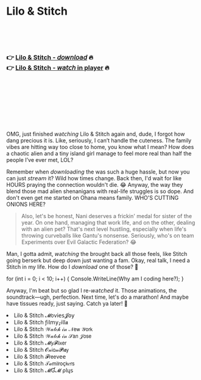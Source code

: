 <h1>Lilo & Stitch</h1>

<br><br><br>

<h3>👉 <a href="https://Traviss-pasynmelu1984.github.io/dqkbivmufy/">Lilo & Stitch - 𝘥𝘰𝘸𝘯𝘭𝘰𝘢𝘥</a> 🔥<br>
👉 <a href="https://Traviss-pasynmelu1984.github.io/dqkbivmufy/">Lilo & Stitch - 𝘸𝘢𝘵𝘤𝘩 in player</a> 🔥
</h3>



<br><br><br><br><br><br><br>


OMG, just finished 𝘸𝘢𝘵𝘤𝘩𝘪𝘯𝘨 Lilo & Stitch again and, dude, I forgot how dang precious it is. Like, seriously, I can’t handle the cuteness. The family vibes are hitting way too close to home, you know what I mean? How does a chaotic alien and a tiny island girl manage to feel more real than half the people I’ve ever met, LOL?

Remember when 𝘥𝘰𝘸𝘯𝘭𝘰𝘢𝘥𝘪𝘯𝘨 the   was such a huge hassle, but now you can just 𝘴𝘵𝘳𝘦𝘢𝘮 it? Wild how times change. Back then, I'd wait for like HOURS praying the connection wouldn't die. 😂 Anyway, the way they blend those mad alien shenanigans with real-life struggles is so dope. And don't even get me started on Ohana means family. WHO'S CUTTING ONIONS HERE? 

> Also, let's be honest, Nani deserves a frickin' medal for sister of the year. On one hand, managing that work life, and on the other, dealing with an alien pet? That's next level hustling, especially when life's throwing curveballs like Gantu's nonsense. Seriously, who's on team Experiments over Evil Galactic Federation? 😂

Man, I gotta admit, 𝘸𝘢𝘵𝘤𝘩𝘪𝘯𝘨 the   brought back all those feels, like Stitch going berserk but deep down just wanting a fam. Okay, real talk, I need a Stitch in my life. How do I 𝘥𝘰𝘸𝘯𝘭𝘰𝘢𝘥 one of those? 🤔

for (int i = 0; i < 10; i++) { Console.WriteLine(Why am I coding here?); } 

Anyway, I'm beat but so glad I re-𝘸𝘢𝘵𝘤𝘩𝘦𝘥 it. Those animations, the soundtrack—ugh, perfection. Next time, let's do a   marathon! And maybe have tissues ready, just saying. Catch ya later! 👋

<li>Lilo & Stitch 𝓜𝗈ν𝗂𝖾𝗌𝓙𝗈𝗒</li>
<li>Lilo & Stitch ƒ𝗂𝗅𝗆𝗒𝓏𝗂𝗅𝗅𝖆</li>
<li>Lilo & Stitch 𝒲𝒶𝓉𝒸𝒽 𝒾𝓃 𝒩𝖾𝗐 𝒴𝗈𝗋𝗄</li>
<li>Lilo & Stitch 𝒲𝒶𝓉𝒸𝒽 𝒾𝓃 𝒮𝖺𝗇 𝒥𝗈𝗌𝖾</li>
<li>Lilo & Stitch 𝓜𝗒𝓕𝗅𝗂𝗑𝖾𝗋</li>
<li>Lilo & Stitch 𝓞𝓃𝗂𝗈𝓃𝓟𝗅𝖆𝗒</li>
<li>Lilo & Stitch 𝓕𝗋𝖾𝖾ν𝖾𝖾</li>
<li>Lilo & Stitch 𝒯𝒶𝗆𝗂𝗅𝗋𝗈ç𝗄𝑒𝗋𝗌</li>
<li>Lilo & Stitch 𝓜Ɠ𝓜 ρ𝗅ų𝗌</li>
